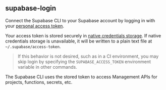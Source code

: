## supabase-login

Connect the Supabase CLI to your Supabase account by logging in with your [personal access token](https://app.supabase.com/account/tokens).

Your access token is stored securely in [native credentials storage](https://github.com/zalando/go-keyring#dependencies). If native credentials storage is unavailable, it will be written to a plain text file at `~/.supabase/access-token`.

> If this behavior is not desired, such as in a CI environment, you may skip login by specifying the `SUPABASE_ACCESS_TOKEN` environment variable in other commands.

The Supabase CLI uses the stored token to access Management APIs for projects, functions, secrets, etc.
